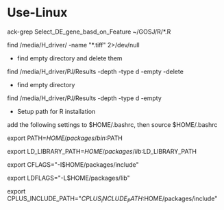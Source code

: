 # Use-Linux
 ack-grep Select_DE_gene_basd_on_Feature ~/GOSJ/R/*.R
 
 find /media/H_driver/ -name  "*.tiff" 2>/dev/null
 
 * find empty directory and delete them
  
 find /media/H_driver/PJ/Results -depth -type d -empty -delete

 * find empty directory

 find /media/H_driver/PJ/Results -depth -type d -empty

 * Setup path for R installation
 
 add the following settings to $HOME/.bashrc, then source $HOME/.bashrc 

 export PATH=$HOME/packages/bin:$PATH

 export LD_LIBRARY_PATH=$HOME/packages/lib:$LD_LIBRARY_PATH 

 export CFLAGS="-I$HOME/packages/include" 

 export LDFLAGS="-L$HOME/packages/lib"

 export CPLUS_INCLUDE_PATH="$CPLUS_INCLUDE_PATH:$HOME/packages/include"
